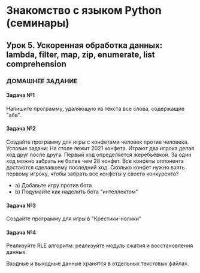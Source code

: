 # Знакомство с языком Python (семинары)
## Урок 5. Ускоренная обработка данных: lambda, filter, map, zip, enumerate, list comprehension
### ДОМАШНЕЕ ЗАДАНИЕ
#### Задача №1
Напишите программу, удаляющую из текста все слова, содержащие "абв".
#### Задача №2
Создайте программу для игры с конфетами человек против человека.
Условие задачи: На столе лежит 2021 конфета. Играют два игрока делая ход друг после друга. Первый ход определяется жеребьёвкой. За один ход можно забрать не более чем 28 конфет. Все конфеты оппонента достаются сделавшему последний ход. Сколько конфет нужно взять первому игроку, чтобы забрать все конфеты у своего конкурента?
- a) Добавьте игру против бота
- b) Подумайте как наделить бота "интеллектом"
#### Задача №3
Создайте программу для игры в "Крестики-нолики"
#### Задача №4
Реализуйте RLE алгоритм: реализуйте модуль сжатия и восстановления данных.

Входные и выходные данные хранятся в отдельных текстовых файлах.